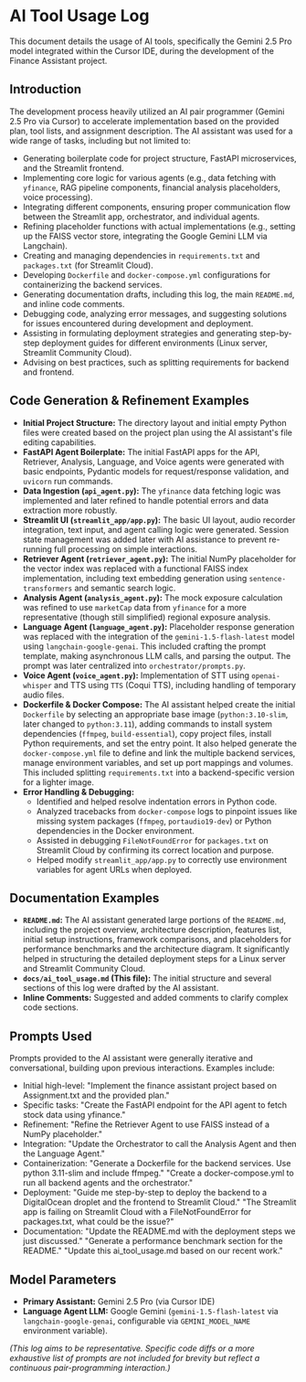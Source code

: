 # AI Tool Usage Log

This document details the usage of AI tools, specifically the Gemini 2.5 Pro model integrated within the Cursor IDE, during the development of the Finance Assistant project.

## Introduction

The development process heavily utilized an AI pair programmer (Gemini 2.5 Pro via Cursor) to accelerate implementation based on the provided plan, tool lists, and assignment description. The AI assistant was used for a wide range of tasks, including but not limited to:

*   Generating boilerplate code for project structure, FastAPI microservices, and the Streamlit frontend.
*   Implementing core logic for various agents (e.g., data fetching with `yfinance`, RAG pipeline components, financial analysis placeholders, voice processing).
*   Integrating different components, ensuring proper communication flow between the Streamlit app, orchestrator, and individual agents.
*   Refining placeholder functions with actual implementations (e.g., setting up the FAISS vector store, integrating the Google Gemini LLM via Langchain).
*   Creating and managing dependencies in `requirements.txt` and `packages.txt` (for Streamlit Cloud).
*   Developing `Dockerfile` and `docker-compose.yml` configurations for containerizing the backend services.
*   Generating documentation drafts, including this log, the main `README.md`, and inline code comments.
*   Debugging code, analyzing error messages, and suggesting solutions for issues encountered during development and deployment.
*   Assisting in formulating deployment strategies and generating step-by-step deployment guides for different environments (Linux server, Streamlit Community Cloud).
*   Advising on best practices, such as splitting requirements for backend and frontend.

## Code Generation & Refinement Examples

*   **Initial Project Structure:** The directory layout and initial empty Python files were created based on the project plan using the AI assistant's file editing capabilities.
*   **FastAPI Agent Boilerplate:** The initial FastAPI apps for the API, Retriever, Analysis, Language, and Voice agents were generated with basic endpoints, Pydantic models for request/response validation, and `uvicorn` run commands.
*   **Data Ingestion (`api_agent.py`):** The `yfinance` data fetching logic was implemented and later refined to handle potential errors and data extraction more robustly.
*   **Streamlit UI (`streamlit_app/app.py`):** The basic UI layout, audio recorder integration, text input, and agent calling logic were generated. Session state management was added later with AI assistance to prevent re-running full processing on simple interactions.
*   **Retriever Agent (`retriever_agent.py`):** The initial NumPy placeholder for the vector index was replaced with a functional FAISS index implementation, including text embedding generation using `sentence-transformers` and semantic search logic.
*   **Analysis Agent (`analysis_agent.py`):** The mock exposure calculation was refined to use `marketCap` data from `yfinance` for a more representative (though still simplified) regional exposure analysis.
*   **Language Agent (`language_agent.py`):** Placeholder response generation was replaced with the integration of the `gemini-1.5-flash-latest` model using `langchain-google-genai`. This included crafting the prompt template, making asynchronous LLM calls, and parsing the output. The prompt was later centralized into `orchestrator/prompts.py`.
*   **Voice Agent (`voice_agent.py`):** Implementation of STT using `openai-whisper` and TTS using `TTS` (Coqui TTS), including handling of temporary audio files.
*   **Dockerfile & Docker Compose:** The AI assistant helped create the initial `Dockerfile` by selecting an appropriate base image (`python:3.10-slim`, later changed to `python:3.11`), adding commands to install system dependencies (`ffmpeg`, `build-essential`), copy project files, install Python requirements, and set the entry point. It also helped generate the `docker-compose.yml` file to define and link the multiple backend services, manage environment variables, and set up port mappings and volumes. This included splitting `requirements.txt` into a backend-specific version for a lighter image.
*   **Error Handling & Debugging:**
    *   Identified and helped resolve indentation errors in Python code.
    *   Analyzed tracebacks from `docker-compose` logs to pinpoint issues like missing system packages (`ffmpeg`, `portaudio19-dev`) or Python dependencies in the Docker environment.
    *   Assisted in debugging `FileNotFoundError` for `packages.txt` on Streamlit Cloud by confirming its correct location and purpose.
    *   Helped modify `streamlit_app/app.py` to correctly use environment variables for agent URLs when deployed.

## Documentation Examples

*   **`README.md`:** The AI assistant generated large portions of the `README.md`, including the project overview, architecture description, features list, initial setup instructions, framework comparisons, and placeholders for performance benchmarks and the architecture diagram. It significantly helped in structuring the detailed deployment steps for a Linux server and Streamlit Community Cloud.
*   **`docs/ai_tool_usage.md` (This file):** The initial structure and several sections of this log were drafted by the AI assistant.
*   **Inline Comments:** Suggested and added comments to clarify complex code sections.

## Prompts Used

Prompts provided to the AI assistant were generally iterative and conversational, building upon previous interactions. Examples include:

*   Initial high-level: "Implement the finance assistant project based on Assignment.txt and the provided plan."
*   Specific tasks: "Create the FastAPI endpoint for the API agent to fetch stock data using yfinance."
*   Refinement: "Refine the Retriever Agent to use FAISS instead of a NumPy placeholder."
*   Integration: "Update the Orchestrator to call the Analysis Agent and then the Language Agent."
*   Containerization: "Generate a Dockerfile for the backend services. Use python 3.11-slim and include ffmpeg." "Create a docker-compose.yml to run all backend agents and the orchestrator."
*   Deployment: "Guide me step-by-step to deploy the backend to a DigitalOcean droplet and the frontend to Streamlit Cloud." "The Streamlit app is failing on Streamlit Cloud with a FileNotFoundError for packages.txt, what could be the issue?"
*   Documentation: "Update the README.md with the deployment steps we just discussed." "Generate a performance benchmark section for the README." "Update this ai_tool_usage.md based on our recent work."

## Model Parameters

*   **Primary Assistant:** Gemini 2.5 Pro (via Cursor IDE)
*   **Language Agent LLM:** Google Gemini (`gemini-1.5-flash-latest` via `langchain-google-genai`, configurable via `GEMINI_MODEL_NAME` environment variable).

*(This log aims to be representative. Specific code diffs or a more exhaustive list of prompts are not included for brevity but reflect a continuous pair-programming interaction.)* 
